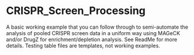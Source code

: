 # CRISPR_Screen_Processing
A basic working example that you can follow through to semi-automate the analysis of pooled CRISPR screen data in a uniform way using MAGeCK and/or DrugZ for enrichment/depletion analysis. See ReadMe for more details. Testing table files are templates, not working examples. 
